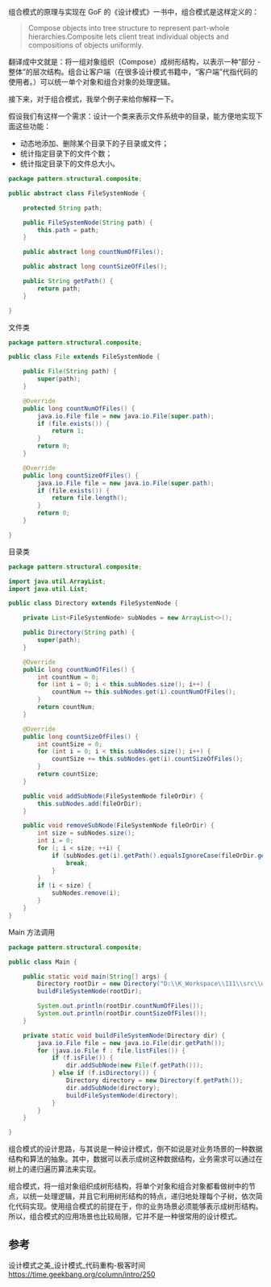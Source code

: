 组合模式的原理与实现在 GoF 的《设计模式》一书中，组合模式是这样定义的：

> Compose objects into tree structure to represent part-whole hierarchies.Composite lets client treat individual objects and compositions of objects uniformly.

翻译成中文就是：将一组对象组织（Compose）成树形结构，以表示一种“部分 - 整体”的层次结构。组合让客户端（在很多设计模式书籍中，“客户端”代指代码的使用者。）可以统一单个对象和组合对象的处理逻辑。

接下来，对于组合模式，我举个例子来给你解释一下。

假设我们有这样一个需求：设计一个类来表示文件系统中的目录，能方便地实现下面这些功能：

* 动态地添加、删除某个目录下的子目录或文件；
* 统计指定目录下的文件个数；
* 统计指定目录下的文件总大小。

```java
package pattern.structural.composite;

public abstract class FileSystemNode {

	protected String path;

	public FileSystemNode(String path) {
		this.path = path;
	}

	public abstract long countNumOfFiles();

	public abstract long countSizeOfFiles();

	public String getPath() {
		return path;
	}

}
```

文件类
```java
package pattern.structural.composite;

public class File extends FileSystemNode {

	public File(String path) {
		super(path);
	}

	@Override
	public long countNumOfFiles() {
		java.io.File file = new java.io.File(super.path);
		if (file.exists()) {
			return 1;
		}
		return 0;
	}

	@Override
	public long countSizeOfFiles() {
		java.io.File file = new java.io.File(super.path);
		if (file.exists()) {
			return file.length();
		}
		return 0;
	}

}
```

目录类

```java
package pattern.structural.composite;

import java.util.ArrayList;
import java.util.List;

public class Directory extends FileSystemNode {

	private List<FileSystemNode> subNodes = new ArrayList<>();

	public Directory(String path) {
		super(path);
	}

	@Override
	public long countNumOfFiles() {
		int countNum = 0;
		for (int i = 0; i < this.subNodes.size(); i++) {
			countNum += this.subNodes.get(i).countNumOfFiles();
		}
		return countNum;
	}

	@Override
	public long countSizeOfFiles() {
		int countSize = 0;
		for (int i = 0; i < this.subNodes.size(); i++) {
			countSize += this.subNodes.get(i).countSizeOfFiles();
		}
		return countSize;
	}

	public void addSubNode(FileSystemNode fileOrDir) {
		this.subNodes.add(fileOrDir);
	}

	public void removeSubNode(FileSystemNode fileOrDir) {
		int size = subNodes.size();
		int i = 0;
		for (; i < size; ++i) {
			if (subNodes.get(i).getPath().equalsIgnoreCase(fileOrDir.getPath())) {
				break;
			}
		}
		if (i < size) {
			subNodes.remove(i);
		}
	}
}
```

Main 方法调用

```java
package pattern.structural.composite;

public class Main {

	public static void main(String[] args) {
		Directory rootDir = new Directory("D:\\K_Workspace\\111\\src\\demo");
		buildFileSystemNode(rootDir);

		System.out.println(rootDir.countNumOfFiles());
		System.out.println(rootDir.countSizeOfFiles());
	}

	private static void buildFileSystemNode(Directory dir) {
		java.io.File file = new java.io.File(dir.getPath());
		for (java.io.File f : file.listFiles()) {
			if (f.isFile()) {
				dir.addSubNode(new File(f.getPath()));
			} else if (f.isDirectory()) {
				Directory directory = new Directory(f.getPath());
				dir.addSubNode(directory);
				buildFileSystemNode(directory);
			}
		}
	}

}
```

组合模式的设计思路，与其说是一种设计模式，倒不如说是对业务场景的一种数据结构和算法的抽象。其中，数据可以表示成树这种数据结构，业务需求可以通过在树上的递归遍历算法来实现。

组合模式，将一组对象组织成树形结构，将单个对象和组合对象都看做树中的节点，以统一处理逻辑，并且它利用树形结构的特点，递归地处理每个子树，依次简化代码实现。使用组合模式的前提在于，你的业务场景必须能够表示成树形结构。所以，组合模式的应用场景也比较局限，它并不是一种很常用的设计模式。

## 参考

设计模式之美_设计模式_代码重构-极客时间
<https://time.geekbang.org/column/intro/250>
